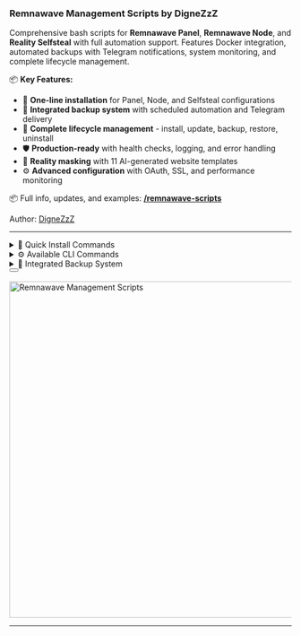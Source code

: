 ### Remnawave Management Scripts by DigneZzZ

Comprehensive bash scripts for **Remnawave Panel**, **Remnawave Node**, and **Reality Selfsteal** with full automation support. Features Docker integration, automated backups with Telegram notifications, system monitoring, and complete lifecycle management.

📦 **Key Features:**
- 🚀 **One-line installation** for Panel, Node, and Selfsteal configurations
- 💾 **Integrated backup system** with scheduled automation and Telegram delivery
- 🔄 **Complete lifecycle management** - install, update, backup, restore, uninstall
- 🛡️ **Production-ready** with health checks, logging, and error handling
- 🎯 **Reality masking** with 11 AI-generated website templates
- ⚙️ **Advanced configuration** with OAuth, SSL, and performance monitoring

📦 Full info, updates, and examples: [**/remnawave-scripts**](https://github.com/DigneZzZ/remnawave-scripts)

Author: [DigneZzZ](https://github.com/DigneZzZ)

---

<details>
<summary>🚀 Quick Install Commands</summary>

**Remnawave Panel (v3.3.2+):**
```bash
sudo bash -c "$(curl -sL https://github.com/DigneZzZ/remnawave-scripts/raw/main/remnawave.sh)" @ install
```

**Remnawave Node (v2.5+):**
```bash
sudo bash -c "$(curl -sL https://github.com/DigneZzZ/remnawave-scripts/raw/main/remnanode.sh)" @ install
```

**Reality Selfsteal (v2.1.3+):**
```bash
sudo bash -c "$(curl -sL https://github.com/DigneZzZ/remnawave-scripts/raw/main/selfsteal.sh)" @ install
```

**Options:**
- Add `--dev` for development version
- Add `--name customname` for custom directory (default: `/opt/remnawave`, `/opt/remnanode`)

**For existing installations:**
Use `install-script` to add CLI wrapper only:
```bash
sudo bash -c "$(curl -sL https://github.com/DigneZzZ/remnawave-scripts/raw/main/remnawave.sh)" @ install-script
```

</details>

<details>
<summary>⚙️ Available CLI Commands</summary>

**Installation & Management:**
- `install`, `update`, `uninstall`
- `install-script`, `uninstall-script`

**Service Control:**
- `up`, `down`, `restart`, `status`, `logs`

**Configuration:**
- `edit`, `edit-env`, `console` (Panel only)

**Backup & Restore (Panel):**
- `backup` - Create manual backup
- `schedule` - Configure automated backups
- `restore` - Restore from backup archive

**Reality Selfsteal:**
- Choose from 11 AI-generated website templates
- Automatic SSL certificate management
- DNS validation and domain setup

Run `remnawave help`, `remnanode help`, or `selfsteal help` for detailed usage.

</details>

<details>
<summary>💾 Integrated Backup System</summary>

**Automated Features:**
- **Scheduled backups** with cron integration
- **Telegram notifications** with file delivery
- **Compression and retention** management
- **Health monitoring** and failure alerts
- **Database + files** complete backup

**What's backed up:**
- PostgreSQL database as `db_backup.sql`
- Configuration files: `docker-compose.yml`, `.env`, `app-config.json`
- Optional: full directory backup

**Backup Types:**
- **Manual backup:** `remnawave backup`
- **Scheduled backup:** Configure via `remnawave schedule`
- **Full restore:** Automatic or selective restoration from `.tar.gz` archives

**Restore Options:**
- Full restore (replace all files and database)
- Database-only restore (keep existing files)
- Custom directory restoration

**Legacy Standalone Scripts:**
Still available for users who prefer separate backup/restore tools:
- [remnawave-backup.sh](https://github.com/DigneZzZ/remnawave-scripts/raw/main/remnawave-backup.sh) - Standalone backup script
- [restore.sh](https://github.com/DigneZzZ/remnawave-scripts/raw/main/restore.sh) - Standalone restore script

</details>

<div style={{ display: 'flex', justifyContent: 'center', gap: '1rem' }}>
  <Button label="Github repository" link="https://github.com/DigneZzZ/remnawave-scripts" variant="secondary" size="md" outline />
</div>
<br />
<div style={{ display: 'flex', justifyContent: 'center' }}>
  <img src="/awesome/remnawave-script.webp" alt="Remnawave Management Scripts" width="600" />
</div>

---